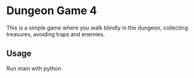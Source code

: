 # Dungeon Game 4

This is a simple game where you walk blindly in the dungeon,
collecting treasures, avoiding traps and enemies. 

## Usage

Run main with python